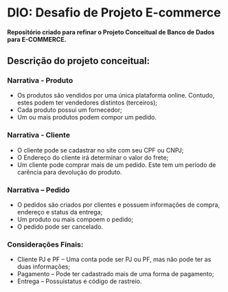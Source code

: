 # DIO: Desafio de Projeto E-commerce

#### Repositório criado para refinar o Projeto Conceitual de Banco de Dados para E-COMMERCE.

## Descrição do projeto conceitual:

### Narrativa - Produto
* Os produtos são vendidos por uma única plataforma online. Contudo, estes podem ter vendedores distintos (terceiros);
* Cada produto possui um fornecedor;
* Um ou mais produtos podem compor um pedido.

### Narrativa - Cliente
* O cliente pode se cadastrar no site com seu CPF ou CNPJ;
* O Endereço do cliente irá determinar o valor do frete;
* Um cliente pode comprar mais de um pedido. Este tem um período de carência para devolução do produto.

### Narrativa – Pedido
* O pedidos são criados por clientes e possuem informações de compra, endereço e status da entrega;
* Um produto ou mais compoem o pedido;
* O pedido pode ser cancelado.

### Considerações Finais:
* Cliente PJ e PF – Uma conta pode ser PJ ou PF, mas não pode ter as duas informações;
* Pagamento – Pode ter cadastrado mais de uma forma de pagamento;
* Entrega – Possuistatus e código de rastreio.
